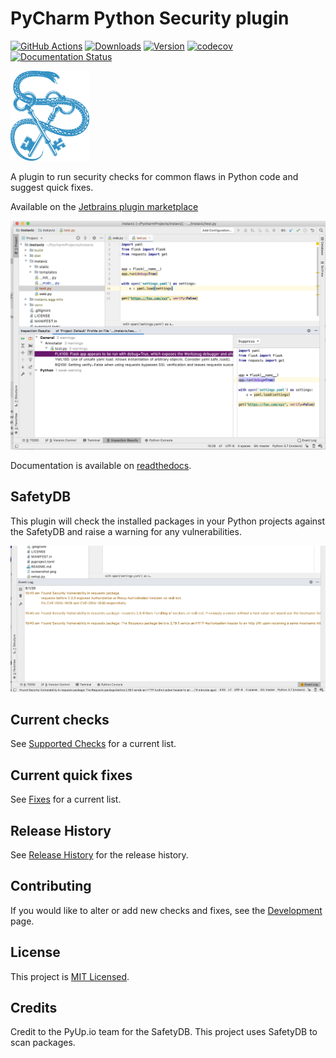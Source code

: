 # PyCharm Python Security plugin

[![GitHub Actions](https://github.com/tonybaloney/pycharm-security/workflows/CI/badge.svg)](https://github.com/tonybaloney/pycharm-security/actions)
[![Downloads](https://img.shields.io/jetbrains/plugin/v/13609-python-security.svg)](https://plugins.jetbrains.com/plugin/13609-python-security)
[![Version](https://img.shields.io/jetbrains/plugin/d/13609-python-security.svg)](https://plugins.jetbrains.com/plugin/13609-python-security)
[![codecov](https://codecov.io/gh/tonybaloney/pycharm-security/branch/master/graph/badge.svg)](https://codecov.io/gh/tonybaloney/pycharm-security)
[![Documentation Status](https://readthedocs.org/projects/pycharm-security/badge/?version=latest)](https://pycharm-security.readthedocs.io/en/latest/?badge=latest)

<img src="doc/_static/logo.png" width="25%"/>

A plugin to run security checks for common flaws in Python code and suggest quick fixes.

Available on the [Jetbrains plugin marketplace](https://plugins.jetbrains.com/plugin/13609-python-security)

![](doc/_static/screenshot.png)

Documentation is available on [readthedocs](https://pycharm-security.readthedocs.io/en/latest/?badge=latest).

## SafetyDB

This plugin will check the installed packages in your Python projects against the SafetyDB and raise a warning for any vulnerabilities.

![](doc/_static/safetydb-screenshot.png)

## Current checks

See [Supported Checks](doc/checks.md) for a current list.

## Current quick fixes

See [Fixes](doc/fixes.md) for a current list.

## Release History

See [Release History](HISTORY.md) for the release history.

## Contributing

If you would like to alter or add new checks and fixes, see the [Development](doc/development.rst) page.

## License

This project is [MIT Licensed](LICENSE).

## Credits

Credit to the PyUp.io team for the SafetyDB. This project uses SafetyDB to scan packages.